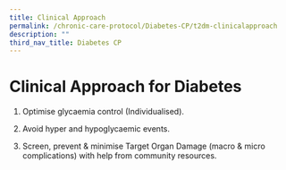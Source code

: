 ```yaml
---
title: Clinical Approach
permalink: /chronic-care-protocol/Diabetes-CP/t2dm-clinicalapproach
description: ""
third_nav_title: Diabetes CP
---
```

# Clinical Approach for Diabetes

1.  Optimise glycaemia control (Individualised). 

2.  Avoid hyper and hypoglycaemic events.

3. Screen, prevent & minimise Target Organ Damage (macro & micro complications) with help from community resources.